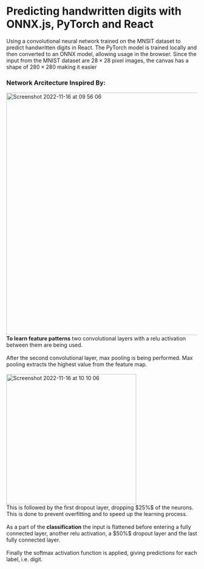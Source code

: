 # Predicting handwritten digits with ONNX.js, PyTorch and React
Using a convolutional neural network trained on the MNSIT dataset to predict handwritten digits in React. The PyTorch model is trained locally and then converted to an ONNX model, allowing usage in the browser. Since the input from the MNIST dataset are $28\times28$ pixel images, the canvas has a shape of $280\times280$ making it easier 

### Network Arcitecture Inspired By:
<img width="637" alt="Screenshot 2022-11-16 at 09 56 06" src="https://user-images.githubusercontent.com/84389241/202135676-4a48652e-c2bd-4663-bd56-b78e2d5b5a5b.png">
<b>To learn feature patterns</b> two convolutional layers with a relu activation between them are being used.<br></br>
After the second convolutional layer, max pooling is being performed. Max pooling extracts the highest value from the feature map.<br></br>
<img width="342" alt="Screenshot 2022-11-16 at 10 10 06" src="https://user-images.githubusercontent.com/84389241/202137990-6611b9a9-8e52-4a53-ab8f-d77dd99caa24.png"><br/>
This is followed by the first dropout layer, dropping $25%$ of the neurons. This is done to prevent overfitting and to speed up the learning process.<br></br>
As a part of the <b>classification</b> the input is flattened before entering a fully connected layer, another relu activation, a $50%$ dropout layer and the last fully connected layer.<br></br>
Finally the softmax activation function is applied, giving predictions for each label, i.e. digit.
